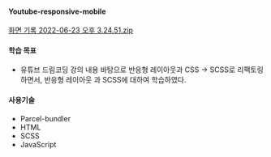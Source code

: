 #### Youtube-responsive-mobile

[화면 기록 2022-06-23 오후 3.24.51.zip](https://github.com/S-MunSoo/youtube-responsive-clon/files/8964623/2022-06-23.3.24.51.zip)


#### 학습 목표

- 유튜브 드림코딩 강의 내용 바탕으로 반응형 레이아웃과 CSS -> SCSS로 리팩토링 하면서, 반응형 레이아웃 과 SCSS에 대하여 학습하였다.

#### 사용기술

- Parcel-bundler
- HTML
- SCSS
- JavaScript

